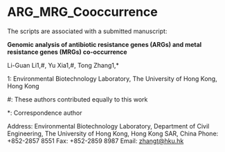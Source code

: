 # ARG_MRG_Cooccurrence

The scripts are associated with a submitted manuscript:

**Genomic analysis of antibiotic resistance genes (ARGs) and metal resistance genes (MRGs) co-occurrence**

Li-Guan Li1,\#, Yu Xia1,\#, Tong Zhang1,*

1: Environmental Biotechnology Laboratory, The University of Hong Kong, Hong Kong

\#: These authors contributed equally to this work

*: Correspondence author

Address: Environmental Biotechnology Laboratory, Department of Civil Engineering, The University of Hong Kong, Hong Kong SAR, China   Phone: +852-2857 8551    Fax: +852-2859 8987   Email: zhangt@hku.hk
